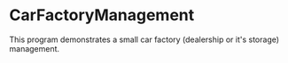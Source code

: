 # CarFactoryManagement
This program demonstrates a small car factory (dealership or it's storage) management.
